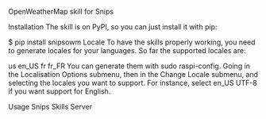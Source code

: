 OpenWeatherMap skill for Snips

Installation
The skill is on PyPI, so you can just install it with pip:

$ pip install snipsowm
Locale
To have the skills properly working, you need to generate locales for your languages. So far the supported locales are:

us en_US
fr fr_FR
You can generate them with sudo raspi-config. Going in the Localisation Options submenu, then in the Change Locale submenu, and selecting the locales you want to support. For instance, select en_US UTF-8 if you want support for English.

Usage
Snips Skills Server
